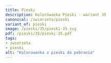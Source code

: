 ```yaml
---
title: Pieski
description: Kolorowanka Pieski - wariant 35
canonical: /zwierzeta/pieski
variant_of: pieski
image: /pieski/35/pieski-35.svg
pdf: /pieski/35/pieski-35.pdf
tags:
- zwierzeta
- pieski
alt: "Kolorowanka z pieski do pobrania"
---
```

